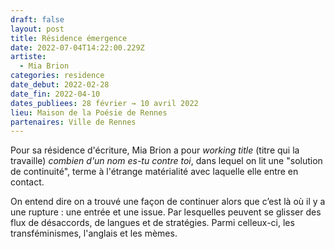 ```yaml
---
draft: false
layout: post
title: Résidence émergence
date: 2022-07-04T14:22:00.229Z
artiste:
  - Mia Brion
categories: residence
date_debut: 2022-02-28
date_fin: 2022-04-10
dates_publiees: 28 février → 10 avril 2022
lieu: Maison de la Poésie de Rennes
partenaires: Ville de Rennes
---
```

Pour sa résidence d'écriture, Mia Brion a pour *working title* (titre qui la travaille) *combien d'un nom es-tu contre toi*, dans lequel on lit une "solution de continuité", terme à l'étrange matérialité avec laquelle elle entre en contact. 

On entend dire on a trouvé une façon de continuer alors que c’est là où il y a une rupture : une entrée et une issue. Par lesquelles peuvent se glisser des flux de désaccords, de langues et de stratégies. Parmi celleux-ci, les transféminismes, l'anglais et les mèmes.